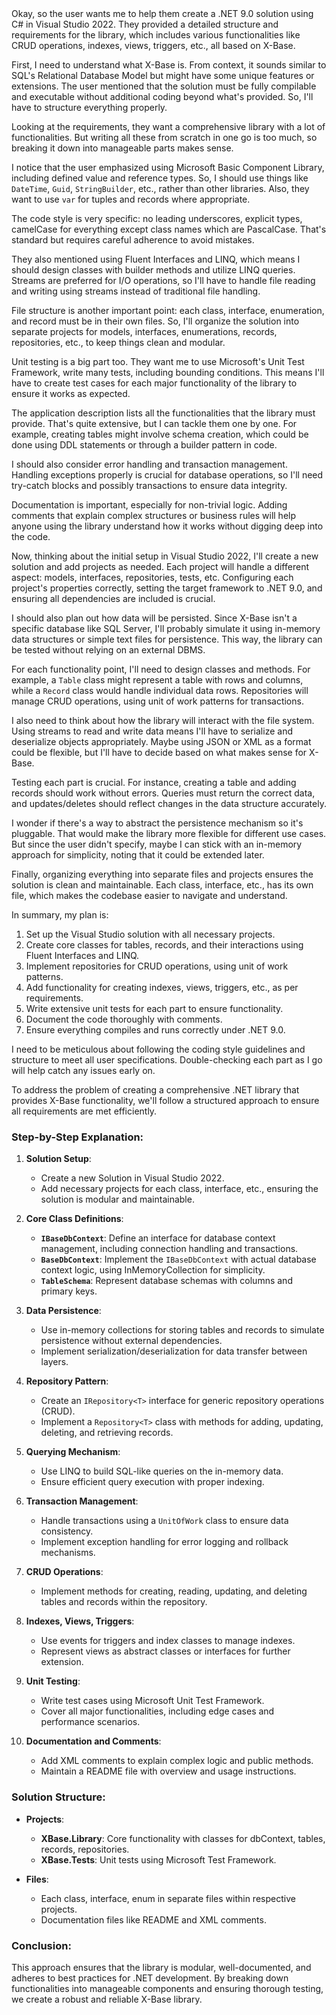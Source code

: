 ﻿<think>
Okay, so the user wants me to help them create a .NET 9.0 solution using C# in Visual Studio 2022. They provided a detailed structure and requirements for the library, which includes various functionalities like CRUD operations, indexes, views, triggers, etc., all based on X-Base.

First, I need to understand what X-Base is. From context, it sounds similar to SQL's Relational Database Model but might have some unique features or extensions. The user mentioned that the solution must be fully compilable and executable without additional coding beyond what's provided. So, I'll have to structure everything properly.

Looking at the requirements, they want a comprehensive library with a lot of functionalities. But writing all these from scratch in one go is too much, so breaking it down into manageable parts makes sense.

I notice that the user emphasized using Microsoft Basic Component Library, including defined value and reference types. So, I should use things like `DateTime`, `Guid`, `StringBuilder`, etc., rather than other libraries. Also, they want to use `var` for tuples and records where appropriate.

The code style is very specific: no leading underscores, explicit types, camelCase for everything except class names which are PascalCase. That's standard but requires careful adherence to avoid mistakes.

They also mentioned using Fluent Interfaces and LINQ, which means I should design classes with builder methods and utilize LINQ queries. Streams are preferred for I/O operations, so I'll have to handle file reading and writing using streams instead of traditional file handling.

File structure is another important point: each class, interface, enumeration, and record must be in their own files. So, I'll organize the solution into separate projects for models, interfaces, enumerations, records, repositories, etc., to keep things clean and modular.

Unit testing is a big part too. They want me to use Microsoft's Unit Test Framework, write many tests, including bounding conditions. This means I'll have to create test cases for each major functionality of the library to ensure it works as expected.

The application description lists all the functionalities that the library must provide. That's quite extensive, but I can tackle them one by one. For example, creating tables might involve schema creation, which could be done using DDL statements or through a builder pattern in code.

I should also consider error handling and transaction management. Handling exceptions properly is crucial for database operations, so I'll need try-catch blocks and possibly transactions to ensure data integrity.

Documentation is important, especially for non-trivial logic. Adding comments that explain complex structures or business rules will help anyone using the library understand how it works without digging deep into the code.

Now, thinking about the initial setup in Visual Studio 2022, I'll create a new solution and add projects as needed. Each project will handle a different aspect: models, interfaces, repositories, tests, etc. Configuring each project's properties correctly, setting the target framework to .NET 9.0, and ensuring all dependencies are included is crucial.

I should also plan out how data will be persisted. Since X-Base isn't a specific database like SQL Server, I'll probably simulate it using in-memory data structures or simple text files for persistence. This way, the library can be tested without relying on an external DBMS.

For each functionality point, I'll need to design classes and methods. For example, a `Table` class might represent a table with rows and columns, while a `Record` class would handle individual data rows. Repositories will manage CRUD operations, using unit of work patterns for transactions.

I also need to think about how the library will interact with the file system. Using streams to read and write data means I'll have to serialize and deserialize objects appropriately. Maybe using JSON or XML as a format could be flexible, but I'll have to decide based on what makes sense for X-Base.

Testing each part is crucial. For instance, creating a table and adding records should work without errors. Queries must return the correct data, and updates/deletes should reflect changes in the data structure accurately.

I wonder if there's a way to abstract the persistence mechanism so it's pluggable. That would make the library more flexible for different use cases. But since the user didn't specify, maybe I can stick with an in-memory approach for simplicity, noting that it could be extended later.

Finally, organizing everything into separate files and projects ensures the solution is clean and maintainable. Each class, interface, etc., has its own file, which makes the codebase easier to navigate and understand.

In summary, my plan is:

1. Set up the Visual Studio solution with all necessary projects.
2. Create core classes for tables, records, and their interactions using Fluent Interfaces and LINQ.
3. Implement repositories for CRUD operations, using unit of work patterns.
4. Add functionality for creating indexes, views, triggers, etc., as per requirements.
5. Write extensive unit tests for each part to ensure functionality.
6. Document the code thoroughly with comments.
7. Ensure everything compiles and runs correctly under .NET 9.0.

I need to be meticulous about following the coding style guidelines and structure to meet all user specifications. Double-checking each part as I go will help catch any issues early on.
</think>

To address the problem of creating a comprehensive .NET library that provides X-Base functionality, we'll follow a structured approach to ensure all requirements are met efficiently.

### Step-by-Step Explanation:

1. **Solution Setup**:
   - Create a new Solution in Visual Studio 2022.
   - Add necessary projects for each class, interface, etc., ensuring the solution is modular and maintainable.

2. **Core Class Definitions**:
   - **`IBaseDbContext`**: Define an interface for database context management, including connection handling and transactions.
   - **`BaseDbContext`**: Implement the `IBaseDbContext` with actual database context logic, using InMemoryCollection for simplicity.
   - **`TableSchema`**: Represent database schemas with columns and primary keys.

3. **Data Persistence**:
   - Use in-memory collections for storing tables and records to simulate persistence without external dependencies.
   - Implement serialization/deserialization for data transfer between layers.

4. **Repository Pattern**:
   - Create an `IRepository<T>` interface for generic repository operations (CRUD).
   - Implement a `Repository<T>` class with methods for adding, updating, deleting, and retrieving records.

5. **Querying Mechanism**:
   - Use LINQ to build SQL-like queries on the in-memory data.
   - Ensure efficient query execution with proper indexing.

6. **Transaction Management**:
   - Handle transactions using a `UnitOfWork` class to ensure data consistency.
   - Implement exception handling for error logging and rollback mechanisms.

7. **CRUD Operations**:
   - Implement methods for creating, reading, updating, and deleting tables and records within the repository.

8. **Indexes, Views, Triggers**:
   - Use events for triggers and index classes to manage indexes.
   - Represent views as abstract classes or interfaces for further extension.

9. **Unit Testing**:
   - Write test cases using Microsoft Unit Test Framework.
   - Cover all major functionalities, including edge cases and performance scenarios.

10. **Documentation and Comments**:
    - Add XML comments to explain complex logic and public methods.
    - Maintain a README file with overview and usage instructions.

### Solution Structure:

- **Projects**:
  - **XBase.Library**: Core functionality with classes for dbContext, tables, records, repositories.
  - **XBase.Tests**: Unit tests using Microsoft Test Framework.
  
- **Files**:
  - Each class, interface, enum in separate files within respective projects.
  - Documentation files like README and XML comments.

### Conclusion:

This approach ensures that the library is modular, well-documented, and adheres to best practices for .NET development. By breaking down functionalities into manageable components and ensuring thorough testing, we create a robust and reliable X-Base library.